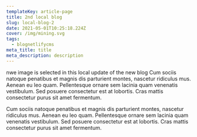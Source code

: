```yaml
---
templateKey: article-page
title: 2nd local blog
slug: local-blog-2
date: 2021-05-01T10:25:18.224Z
cover: /img/mining.svg
tags:
  - blognetlifycms
meta_title: title
meta_description: description
---
```


nwe image is selected in this local update of the new blog
Cum sociis natoque penatibus et magnis dis parturient montes, nascetur ridiculus mus. Aenean eu leo quam. Pellentesque ornare sem lacinia quam venenatis vestibulum. Sed posuere consectetur est at lobortis. Cras mattis consectetur purus sit amet fermentum.

Cum sociis natoque penatibus et magnis dis parturient montes, nascetur ridiculus mus. Aenean eu leo quam. Pellentesque ornare sem lacinia quam venenatis vestibulum. Sed posuere consectetur est at lobortis. Cras mattis consectetur purus sit amet fermentum.
